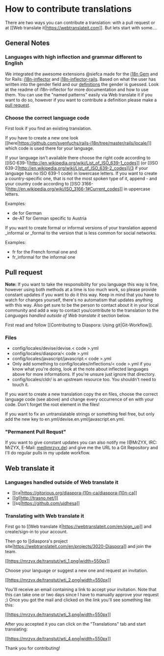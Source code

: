 # How to contribute translations

There are two ways you can contribute a translation: with a pull request or at [[Web translate it|https://webtranslateit.com]].
But lets start with some....

## General Notes

### Languages with high inflection and grammar different to English

We integrated the awesome extensions @siefca made for the [i18n Gem](https://github.com/svenfuchs/i18n) and for Rails: [i18n-inflector](https://github.com/siefca/i18n-inflector) and [i18n-inflector-rails](https://github.com/siefca/i18n-inflector-rails). Based on what the user has written into the gender field and our [definitions](https://github.com/diaspora/diaspora/tree/master/config/locales/inflections) the gender is guessed. Look at the readme of i18n-inflector for more documentation and how to use them. You can use the "named patterns" easily via Web translate it if you want to do so, however if you want to contribute a definition please make a [pull request](https://github.com/diaspora/diaspora/wiki/Git-Workflow).

### Choose the correct language code

First look if you find an existing translation.

If you have to create a new one look [[here|https://github.com/svenfuchs/rails-i18n/tree/master/rails/locale/]] which code is used there for your language.

If your language isn't available there choose the right code according to [[ISO 639-1|http://en.wikipedia.org/wiki/List_of_ISO_639-1_codes]] (or [[ISO 639-2|http://en.wikipedia.org/wiki/List_of_ISO_639-2_codes]]/3 if your language has no ISO 639-1 code) in lowercase letters. If you want to create a country-specific one, that is not the most spoken type of it, append - and your country code according to [[ISO 3166-1|http://en.wikipedia.org/wiki/ISO_3166-1#Current_codes]]  in uppercase letters.

Examples:

* de for German
* de-AT for German specific to Austria

If you want to create formal or informal versions of your translation append \_informal or \_formal to the version that is less common for social networks.

Examples:

* fr for the French formal one and
* fr_informal for the informal one

## Pull request
**Note:** If you want to take the responsibility for you language this way is fine, however using both methods at a time is too much work, so please provide constant updates if you want to do it this way. Keep in mind that you have to watch for changes yourself, there's no automatism that updates anything with this way. Also get sure to be the person to contact about it in your local community and add a way to contact you/contribute to the translation to the *Languages handled outside of Web translate it* section below.

First read and follow [[Contributing to Diaspora: Using git|Git-Workflow]].

### Files

* config/locales/devise/devise.< code >.yml
* config/locales/diaspora/< code >.yml
* config/locales/javascript/javascript.< code >.yml
* Only add something to config/locales/inflections/< code >.yml if you know what you're doing, look at the note about inflected languages above for more informations. If you're unsure just ignore that directory.
* config/locales/cldr/ is an upstream resource too. You shouldn't need to touch it.

If you want to create a new translation copy the en files, choose the correct language code (see above) and change every occurrence of en with your code. Don't forget the root element in the files!

If you want to fix an untranslatable strings or something feel free, but only add the new key to en.yml/devise.en.yml/javascript.en.yml.

### "Permanent Pull Requst"

If you want to give constant updates you can also notify me (@MrZYX, IRC: MrZYX, E-Mail: me@mrzyx.de) and give me the URL to a Git Repository and I'll do regular pulls in my update workflow.

## Web translate it

### Languages handled outside of Web translate it

* [[ca|https://gitorious.org/diaspora-l10n-ca/diaspora-l10n-ca]]
* [[gl|http://trasno.net/]]
* [[sq|https://github.com/ujdhesa]]

### Translating with Web translate it

First go to  [[Web translate it|https://webtranslateit.com/en/sign_up]] and create/sign-in to your account.

Then go to [[diaspora's project site|https://webtranslateit.com/en/projects/3020-Diaspora]] and join the team.

[[https://mrzyx.de/transtut/wti_1.png|width=550px]]

Choose your language or suggest a new one and request an invitation.

[[https://mrzyx.de/transtut/wti_2.png|width=550px]]

You'lll receive an email containing a link to accept your invitation. Note that this can take one or two days since I have to manually approve your request ;)
Once you got the mail and clicked on the link you'll see something like this:

[[https://mrzyx.de/transtut/wti_3.png|width=550px]]

After you accepted it you can click on the "Translations" tab and start translating:

[[https://mrzyx.de/transtut/wti_4.png|width=550px]]

Thank you for contributing!
